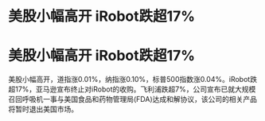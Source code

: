 # 美股小幅高开 iRobot跌超17%

# 美股小幅高开 iRobot跌超17%

美股小幅高开，道指涨0.01%，纳指涨0.10%，标普500指数涨0.04%。iRobot跌超17%，亚马逊宣布终止对iRobot的收购。飞利浦跌超7%，公司宣布已就大规模召回呼吸机一事与美国食品和药物管理局(FDA)达成和解协议，该公司的相关产品将暂时退出美国市场。

